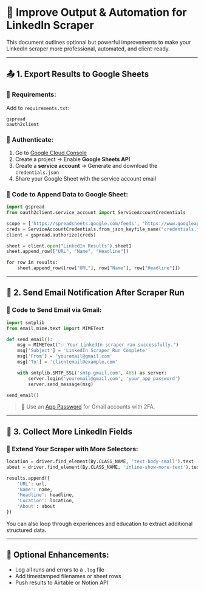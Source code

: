 # 🚀 Improve Output & Automation for LinkedIn Scraper

This document outlines optional but powerful improvements to make your LinkedIn scraper more professional, automated, and client-ready.

---

## 📤 1. Export Results to Google Sheets

### 🔧 Requirements:
Add to `requirements.txt`:
```
gspread
oauth2client
```

### 🔐 Authenticate:
1. Go to [Google Cloud Console](https://console.cloud.google.com/)
2. Create a project → Enable **Google Sheets API**
3. Create a **service account** → Generate and download the `credentials.json`
4. Share your Google Sheet with the service account email

### 🧾 Code to Append Data to Google Sheet:
```python
import gspread
from oauth2client.service_account import ServiceAccountCredentials

scope = ['https://spreadsheets.google.com/feeds', 'https://www.googleapis.com/auth/drive']
creds = ServiceAccountCredentials.from_json_keyfile_name('credentials.json', scope)
client = gspread.authorize(creds)

sheet = client.open("LinkedIn Results").sheet1
sheet.append_row(["URL", "Name", "Headline"])

for row in results:
    sheet.append_row([row["URL"], row["Name"], row["Headline"]])
```

---

## 📧 2. Send Email Notification After Scraper Run

### 📨 Code to Send Email via Gmail:
```python
import smtplib
from email.mime.text import MIMEText

def send_email():
    msg = MIMEText("✅ Your LinkedIn scraper ran successfully.")
    msg['Subject'] = 'LinkedIn Scraper Run Complete'
    msg['From'] = 'youremail@gmail.com'
    msg['To'] = 'clientemail@example.com'

    with smtplib.SMTP_SSL('smtp.gmail.com', 465) as server:
        server.login('youremail@gmail.com', 'your_app_password')
        server.send_message(msg)

send_email()
```

> 🔐 Use an [App Password](https://myaccount.google.com/apppasswords) for Gmail accounts with 2FA.

---

## 📍 3. Collect More LinkedIn Fields

### 🔁 Extend Your Scraper with More Selectors:
```python
location = driver.find_element(By.CLASS_NAME, 'text-body-small').text
about = driver.find_element(By.CLASS_NAME, 'inline-show-more-text').text

results.append({
    'URL': url,
    'Name': name,
    'Headline': headline,
    'Location': location,
    'About': about
})
```

You can also loop through experiences and education to extract additional structured data.

---

## 🧠 Optional Enhancements:
- Log all runs and errors to a `.log` file
- Add timestamped filenames or sheet rows
- Push results to Airtable or Notion API